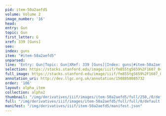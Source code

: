 ```yaml
---
pid: item-50a2aefd5
volume: Volume 2
image_number: '16'
head: 
entry: Gun
topic: Gun
first_letter: G
xref: 339 [Guns]
see: 
index: guns
item: "#item-50a2aefd5"
unparsed: 
line: 'Entry: Gun|Topic: Gun|XRef: 339 [Guns]|Index: guns|#item-50a2aefd5'
selection: https://stacks.stanford.edu/image/iiif/fm855tg5659%2F1607_0483/722,2816,3000,208/full/0/default.jpg
full_image: https://stacks.stanford.edu/image/iiif/fm855tg5659%2F1607_0483/full/full/0/default.jpg
annotation_uri: http://dev.llgc.org.uk/annotation/1508858085732
order: '106'
layout: alpha_item
collection: alpha2
thumbnail: "/img/derivatives/iiif/images/item-50a2aefd5/full/250,/0/default.jpg"
full: "/img/derivatives/iiif/images/item-50a2aefd5/full/full/0/default.jpg"
manifest: "/img/derivatives/iiif/item-50a2aefd5/manifest.json"
---
```


